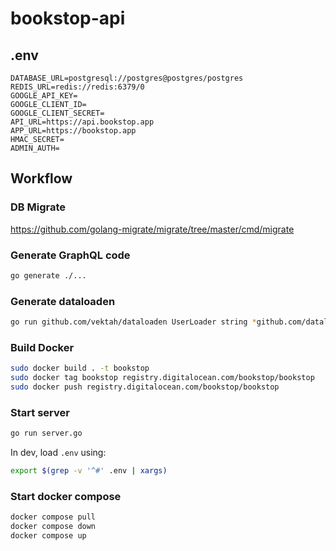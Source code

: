 # bookstop-api

## .env

```env
DATABASE_URL=postgresql://postgres@postgres/postgres
REDIS_URL=redis://redis:6379/0
GOOGLE_API_KEY=
GOOGLE_CLIENT_ID=
GOOGLE_CLIENT_SECRET=
API_URL=https://api.bookstop.app
APP_URL=https://bookstop.app
HMAC_SECRET=
ADMIN_AUTH=
```

## Workflow

### DB Migrate

https://github.com/golang-migrate/migrate/tree/master/cmd/migrate

### Generate GraphQL code

```bash
go generate ./...
```

### Generate dataloaden

```bash
go run github.com/vektah/dataloaden UserLoader string *github.com/dataloaden/example.User
```

### Build Docker

```bash
sudo docker build . -t bookstop
sudo docker tag bookstop registry.digitalocean.com/bookstop/bookstop
sudo docker push registry.digitalocean.com/bookstop/bookstop
```

### Start server

```bash
go run server.go
```

In dev, load `.env` using:

```bash
export $(grep -v '^#' .env | xargs)
```

### Start docker compose

```bash
docker compose pull
docker compose down
docker compose up
```
